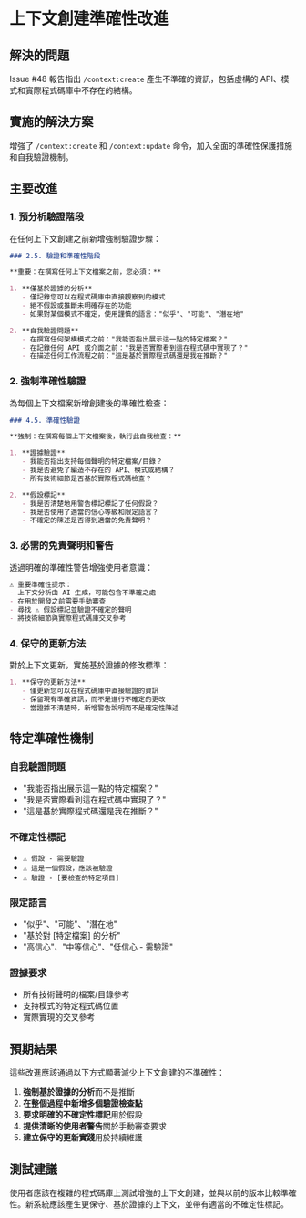 # 上下文創建準確性改進

## 解決的問題

Issue #48 報告指出 `/context:create` 產生不準確的資訊，包括虛構的 API、模式和實際程式碼庫中不存在的結構。

## 實施的解決方案

增強了 `/context:create` 和 `/context:update` 命令，加入全面的準確性保護措施和自我驗證機制。

## 主要改進

### 1. 預分析驗證階段

在任何上下文創建之前新增強制驗證步驟：

```markdown
### 2.5. 驗證和準確性階段

**重要：在撰寫任何上下文檔案之前，您必須：**

1. **僅基於證據的分析**
   - 僅記錄您可以在程式碼庫中直接觀察到的模式
   - 絕不假設或推斷未明確存在的功能
   - 如果對某個模式不確定，使用謹慎的語言："似乎"、"可能"、"潛在地"

2. **自我驗證問題**
   - 在撰寫任何架構模式之前："我能否指出展示這一點的特定檔案？"
   - 在記錄任何 API 或介面之前："我是否實際看到這在程式碼中實現了？"
   - 在描述任何工作流程之前："這是基於實際程式碼還是我在推斷？"
```

### 2. 強制準確性驗證

為每個上下文檔案新增創建後的準確性檢查：

```markdown
### 4.5. 準確性驗證

**強制：在撰寫每個上下文檔案後，執行此自我檢查：**

1. **證據驗證**
   - 我能否指出支持每個聲明的特定檔案/目錄？
   - 我是否避免了編造不存在的 API、模式或結構？
   - 所有技術細節是否基於實際程式碼檢查？

2. **假設標記**
   - 我是否清楚地用警告標記標記了任何假設？
   - 我是否使用了適當的信心等級和限定語言？
   - 不確定的陳述是否得到適當的免責聲明？
```

### 3. 必需的免責聲明和警告

透過明確的準確性警告增強使用者意識：

```markdown
⚠️ 重要準確性提示：
- 上下文分析由 AI 生成，可能包含不準確之處
- 在用於開發之前需要手動審查
- 尋找 ⚠️ 假設標記並驗證不確定的聲明
- 將技術細節與實際程式碼庫交叉參考
```

### 4. 保守的更新方法

對於上下文更新，實施基於證據的修改標準：

```markdown
1. **保守的更新方法**
   - 僅更新您可以在程式碼庫中直接驗證的資訊
   - 保留現有準確資訊，而不是進行不確定的更改
   - 當證據不清楚時，新增警告說明而不是確定性陳述
```

## 特定準確性機制

### 自我驗證問題
- "我能否指出展示這一點的特定檔案？"
- "我是否實際看到這在程式碼中實現了？"
- "這是基於實際程式碼還是我在推斷？"

### 不確定性標記
- `⚠️ 假設 - 需要驗證`
- `⚠️ 這是一個假設，應該被驗證`
- `⚠️ 驗證 - [要檢查的特定項目]`

### 限定語言
- "似乎"、"可能"、"潛在地"
- "基於對 [特定檔案] 的分析"
- "高信心"、"中等信心"、"低信心 - 需驗證"

### 證據要求
- 所有技術聲明的檔案/目錄參考
- 支持模式的特定程式碼位置
- 實際實現的交叉參考

## 預期結果

這些改進應該通過以下方式顯著減少上下文創建的不準確性：

1. **強制基於證據的分析**而不是推斷
2. **在整個過程中新增多個驗證檢查點**
3. **要求明確的不確定性標記**用於假設
4. **提供清晰的使用者警告**關於手動審查要求
5. **建立保守的更新實踐**用於持續維護

## 測試建議

使用者應該在複雜的程式碼庫上測試增強的上下文創建，並與以前的版本比較準確性。新系統應該產生更保守、基於證據的上下文，並帶有適當的不確定性標記。
